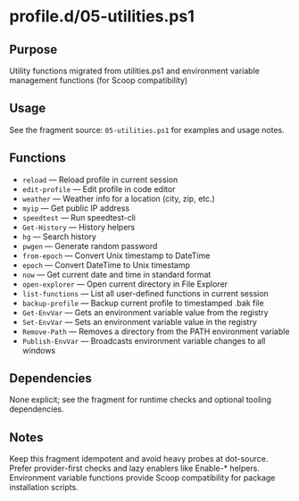 profile.d/05-utilities.ps1
==========================

Purpose
-------
Utility functions migrated from utilities.ps1 and environment variable management functions (for Scoop compatibility)

Usage
-----
See the fragment source: `05-utilities.ps1` for examples and usage notes.

Functions
---------
- `reload` — Reload profile in current session
- `edit-profile` — Edit profile in code editor
- `weather` — Weather info for a location (city, zip, etc.)
- `myip` — Get public IP address
- `speedtest` — Run speedtest-cli
- `Get-History` — History helpers
- `hg` — Search history
- `pwgen` — Generate random password
- `from-epoch` — Convert Unix timestamp to DateTime
- `epoch` — Convert DateTime to Unix timestamp
- `now` — Get current date and time in standard format
- `open-explorer` — Open current directory in File Explorer
- `list-functions` — List all user-defined functions in current session
- `backup-profile` — Backup current profile to timestamped .bak file
- `Get-EnvVar` — Gets an environment variable value from the registry
- `Set-EnvVar` — Sets an environment variable value in the registry
- `Remove-Path` — Removes a directory from the PATH environment variable
- `Publish-EnvVar` — Broadcasts environment variable changes to all windows

Dependencies
------------
None explicit; see the fragment for runtime checks and optional tooling dependencies.

Notes
-----
Keep this fragment idempotent and avoid heavy probes at dot-source. Prefer provider-first checks and lazy enablers like Enable-* helpers.
Environment variable functions provide Scoop compatibility for package installation scripts.

